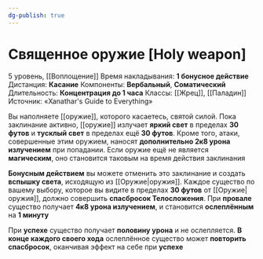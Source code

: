 ```yaml
---
dg-publish: true
---
```

# Священное оружие [Holy weapon]
5 уровень, [[Воплощение]]
Время накладывания: **1 бонусное действие**
Дистанция: **Касание**
Компоненты: **Вербальный**, **Соматический**
Длительность: **Концентрация до 1 часа**
Классы: [[Жрец]], [[Паладин]]
Источник: «Xanathar's Guide to Everything»

Вы наполняете [[оружие]], которого касаетесь, святой силой. Пока заклинание активно, [[оружие]] излучает **яркий свет** в пределах **30 футов** и **тусклый свет** в пределах ещё **30 футов**. Кроме того, атаки, совершенные этим оружием, наносят **дополнительно 2к8 урона излучением** при попадании. Если оружие ещё не является **магическим**, оно становится таковым на время действия заклинания

**Бонусным действием** вы можете отменить это заклинание и создать **вспышку света**, исходящую из [[Оружие|оружия]]. Каждое существо по вашему выбору, которое вы видите в пределах **30 футов** от [[Оружие|оружия]], должно совершить **спасбросок Телосложения**. При **провале** существо получает **4к8 урона излучением**, и становится **ослеплённым** на **1 минуту**

При **успехе** существо получает **половину урона** и не ослепляется. **В конце каждого своего хода** ослеплённое существо может **повторить спасбросок**, оканчивая эффект на себе при **успехе**